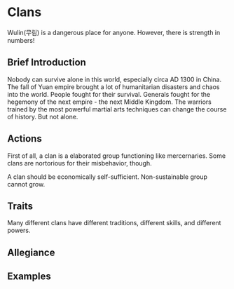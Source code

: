 ﻿# Clans

Wulin(무림) is a dangerous place for anyone. However, there is strength in numbers!

## Brief Introduction
Nobody can survive alone in this world, especially circa AD 1300 in China. The fall of Yuan empire brought a lot of humanitarian disasters and chaos into the world. People fought for their survival. Generals fought for the hegemony of the next empire - the next Middle Kingdom. The warriors trained by the most powerful martial arts techniques can change the course of history. But not alone.
 
## Actions
First of all, a clan is a elaborated group functioning like mercernaries. Some clans are nortorious for their misbehavior, though.

A clan should be economically self-sufficient. Non-sustainable group cannot grow.

## Traits
Many different clans have different traditions, different skills, and different powers.

## Allegiance

## Examples

